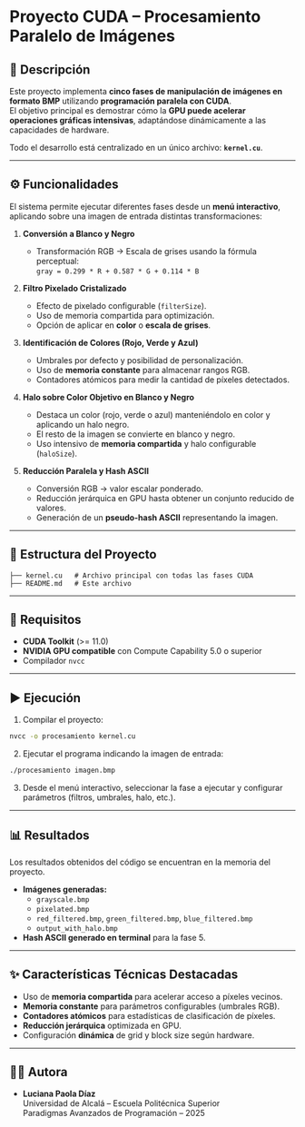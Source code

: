 # Proyecto CUDA – Procesamiento Paralelo de Imágenes

## 📌 Descripción

Este proyecto implementa **cinco fases de manipulación de imágenes en formato BMP** utilizando **programación paralela con CUDA**.  
El objetivo principal es demostrar cómo la **GPU puede acelerar operaciones gráficas intensivas**, adaptándose dinámicamente a las capacidades de hardware.

Todo el desarrollo está centralizado en un único archivo: **`kernel.cu`**.

---

## ⚙️ Funcionalidades

El sistema permite ejecutar diferentes fases desde un **menú interactivo**, aplicando sobre una imagen de entrada distintas transformaciones:

1. **Conversión a Blanco y Negro**  
   - Transformación RGB → Escala de grises usando la fórmula perceptual:  
     `gray = 0.299 * R + 0.587 * G + 0.114 * B`  

2. **Filtro Pixelado Cristalizado**  
   - Efecto de pixelado configurable (`filterSize`).  
   - Uso de memoria compartida para optimización.  
   - Opción de aplicar en **color** o **escala de grises**.  

3. **Identificación de Colores (Rojo, Verde y Azul)**  
   - Umbrales por defecto y posibilidad de personalización.  
   - Uso de **memoria constante** para almacenar rangos RGB.  
   - Contadores atómicos para medir la cantidad de píxeles detectados.  

4. **Halo sobre Color Objetivo en Blanco y Negro**  
   - Destaca un color (rojo, verde o azul) manteniéndolo en color y aplicando un halo negro.  
   - El resto de la imagen se convierte en blanco y negro.  
   - Uso intensivo de **memoria compartida** y halo configurable (`haloSize`).  

5. **Reducción Paralela y Hash ASCII**  
   - Conversión RGB → valor escalar ponderado.  
   - Reducción jerárquica en GPU hasta obtener un conjunto reducido de valores.  
   - Generación de un **pseudo-hash ASCII** representando la imagen.  

---

## 📂 Estructura del Proyecto

```
├── kernel.cu   # Archivo principal con todas las fases CUDA
├── README.md   # Este archivo
```

---

## 🚀 Requisitos

- **CUDA Toolkit** (>= 11.0)  
- **NVIDIA GPU compatible** con Compute Capability 5.0 o superior  
- Compilador `nvcc`  

---

## ▶️ Ejecución

1. Compilar el proyecto:

```bash
nvcc -o procesamiento kernel.cu
```

2. Ejecutar el programa indicando la imagen de entrada:

```bash
./procesamiento imagen.bmp
```

3. Desde el menú interactivo, seleccionar la fase a ejecutar y configurar parámetros (filtros, umbrales, halo, etc.).

---

## 📊 Resultados
Los resultados obtenidos del código se encuentran en la memoria del proyecto.
- **Imágenes generadas:**  
  - `grayscale.bmp`  
  - `pixelated.bmp`  
  - `red_filtered.bmp`, `green_filtered.bmp`, `blue_filtered.bmp`  
  - `output_with_halo.bmp`  
- **Hash ASCII generado en terminal** para la fase 5.  

---

## ✨ Características Técnicas Destacadas

- Uso de **memoria compartida** para acelerar acceso a píxeles vecinos.  
- **Memoria constante** para parámetros configurables (umbrales RGB).  
- **Contadores atómicos** para estadísticas de clasificación de píxeles.  
- **Reducción jerárquica** optimizada en GPU.  
- Configuración **dinámica** de grid y block size según hardware.  

---

## 👩‍💻 Autora

- **Luciana Paola Díaz**  
  Universidad de Alcalá – Escuela Politécnica Superior  
  Paradigmas Avanzados de Programación – 2025  
